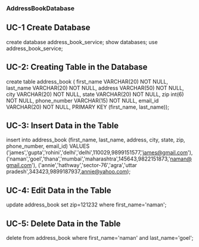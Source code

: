 ### AddressBookDatabase

## UC-1 Create Database
create database address_book_service;
show databases;
use address_book_service;

## UC-2: Creating Table in the Database
create table address_book (
first_name   VARCHAR(20) NOT NULL,
last_name    VARCHAR(20) NOT NULL,
address      VARCHAR(50) NOT NULL,
city         VARCHAR(20) NOT NULL,
state        VARCHAR(20) NOT NULL,
zip          int(6) NOT NULL,
phone_number VARCHAR(15) NOT NULL,
email_id     VARCHAR(20) NOT NULL,
PRIMARY KEY  (first_name, last_name));

## UC-3: Insert Data in the Table
insert into address_book 
(first_name, last_name, address, city, state, zip, phone_number, email_id) VALUES
('james','gupta','rohini','delhi','delhi',110029,9899151577,'james@gmail.com'),
('naman','goel','thana','mumbai','maharashtra',145643,9822151873,'naman@gmail.com'),
('annie','hathway','sector-76','agra','uttar pradesh',343423,9899187937,annie@yahoo.com);

## UC-4: Edit Data in the Table
update address_book set zip=121232 where first_name='naman';

## UC-5: Delete Data in the Table
delete from address_book where first_name='naman' and last_name='goel';

